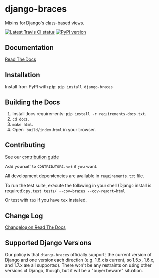 # django-braces
Mixins for Django's class-based views.

[![Latest Travis CI status](https://travis-ci.org/brack3t/django-braces.svg)](https://travis-ci.org/brack3t/django-braces)
[![PyPI version](https://badge.fury.io/py/django-braces.svg)](http://badge.fury.io/py/django-braces)

## Documentation
[Read The Docs](https://django-braces.readthedocs.io/en/latest/index.html)

## Installation
Install from PyPI with `pip`:
`pip install django-braces`

## Building the Docs
1. Install docs requirements: `pip install -r requirements-docs.txt`.
2. `cd docs`.
3. `make html`.
4. Open `_build/index.html` in your browser.

## Contributing

See our [contribution guide](https://django-braces.readthedocs.io/en/latest/contributing.html)

Add yourself to `CONTRIBUTORS.txt` if you want.

All development dependencies are available in `requirements.txt` file.

To run the test suite, execute the following in your shell (Django install is required):
`py.test tests/ --cov=braces --cov-report=html`

Or test with `tox` if you have `tox` installed.

## Change Log

[Changelog on Read The Docs](https://django-braces.readthedocs.io/en/latest/changelog.html)

## Supported Django Versions

Our policy is that `django-braces` officially supports the current version of Django and one version each direction (e.g. 1.6.x is current, so 1.5.x, 1.6.x, and 1.7.x are all supported). There won't be any restraints on using other versions of Django, though, but it will be a "buyer beware" situation.
